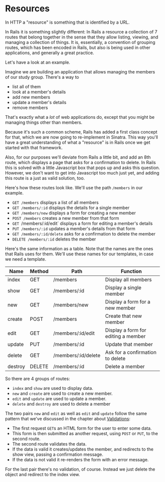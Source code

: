# Resources

In HTTP a "resource" is something that is identified by a URL.

In Rails it is something slightly different: In Rails a resource a collection
of 7 routes that belong together in the sense that they allow listing, viewing,
and managing a collection of things. It is, essentially, a convention of
grouping routes, which has been encoded in Rails, but also is being used in
other applications, and generally a great practice.

Let's have a look at an example.

Imagine we are building an application that allows managing the members of our
study group. There's a way to

* list all of them
* look at a member's details
* add new members
* update a member's details
* remove members

That's exactly what a *lot* of web applications do, except that you might be
managing things other than members.

Because it's such a common scheme, Rails has added a first class concept for
that, which we are now going to re-implement in Sinatra. This way you'll have a
great understanding of what a "resource" is in Rails once we get started with
that framework.

Also, for our purposes we'll deviate from Rails a little bit, and add an 8th
route, which displays a page that asks for a confirmation to delete. In Rails
this is solved with a little Javascript box that pops up and asks this
question.  However, we don't want to get into Javascript too much just yet, and
adding this route is a just as valid solution, too.

Here's how these routes look like. We'll use the path `/members` in our
example.

* `GET /members` displays a list of all members
* `GET /members/:id` displays the details for a single member
* `GET /members/new` displays a form for creating a new member
* `POST /members` creates a new member from that form
* `GET `/members/:id/edit` displays a form for editing a member's details
* `PUT /members/:id` updates a member's details from that form
* `GET /members/:id/delete` asks for a confirmation to delete the member
* `DELETE /members/:id` deletes the member

Here's the same information as a table. Note that the names are the ones that Rails
uses for them. We'll use these names for our templates, in case we need a template.


| Name    | Method | Path                | Function                            |
| ------- | ------ | ------------------- | ----------------------------------- |
| index   | GET    | /members            | Display all members                 |
| show    | GET    | /members/:id        | Display a single member             |
| new     | GET    | /members/new        | Display a form for a new member     |
| create  | POST   | /members            | Create that new member              |
| edit    | GET    | /members/:id/edit   | Display a form for editing a member |
| update  | PUT    | /members/:id        | Update that member                  |
| delete  | GET    | /members/:id/delete | Ask for a confirmation to delete    |
| destroy | DELETE | /members/:id        | Delete a member                     |

So there are 4 groups of routes:

* `index` and `show` are used to display data.
* `new` and `create` are used to create a new member.
* `edit` and `update` are used to update a member.
* `delete` and `destroy` are used to delete a member

The two pairs `new` and `edit` as well as `edit` and `update` follow the same
pattern that we've discussed in the chapter about <a href="/validations">Validations</a>:

* The first request `GET`s an HTML form for the user to enter some data.
* This form is then submitted as another request, using `POST` or `PUT`, to the
  second route.
* The second route validates the data.
* If the data is valid it creates/updates the member, and redirects to the show
  view, passing a confirmation message.
* If the data is not valid it re-renders the form with an error message.

For the last pair there's no validation, of course. Instead we just delete the
object and redirect to the index view.

